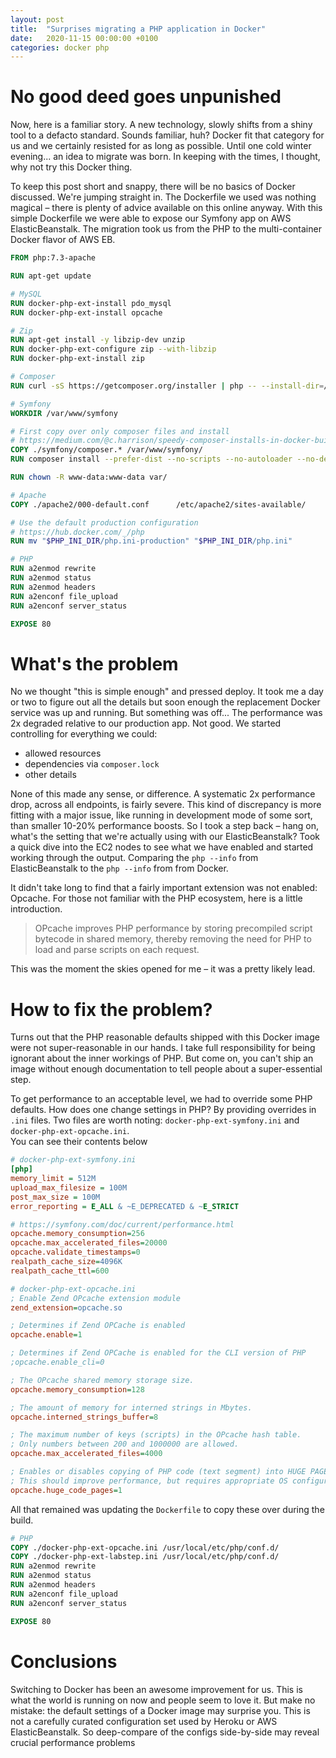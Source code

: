 ```yaml
---
layout: post
title:  "Surprises migrating a PHP application in Docker"
date:   2020-11-15 00:00:00 +0100
categories: docker php
---
```


# No good deed goes unpunished

Now, here is a familiar story. A new technology, slowly shifts from a shiny tool to a defacto standard. 
Sounds familiar, huh? Docker fit that category for us and we certainly resisted for as long as possible. 
Until one cold winter evening... an idea to migrate was born. 
In keeping with the times, I thought, why not try this Docker thing. 

To keep this post short and snappy, there will be no basics of Docker discussed. 
We're jumping straight in. 
The Dockerfile we used was nothing magical – there is plenty of advice available on this online anyway. 
With this simple Dockerfile we were able to expose our Symfony app on AWS ElasticBeanstalk. 
The migration took us from the PHP to the multi-container Docker flavor of AWS EB. 

```Dockerfile
FROM php:7.3-apache

RUN apt-get update

# MySQL
RUN docker-php-ext-install pdo_mysql
RUN docker-php-ext-install opcache

# Zip
RUN apt-get install -y libzip-dev unzip
RUN docker-php-ext-configure zip --with-libzip
RUN docker-php-ext-install zip

# Composer
RUN curl -sS https://getcomposer.org/installer | php -- --install-dir=/usr/local/bin --filename=composer

# Symfony
WORKDIR /var/www/symfony

# First copy over only composer files and install
# https://medium.com/@c.harrison/speedy-composer-installs-in-docker-builds-41eea6d0172b
COPY ./symfony/composer.* /var/www/symfony/
RUN composer install --prefer-dist --no-scripts --no-autoloader --no-dev

RUN chown -R www-data:www-data var/

# Apache
COPY ./apache2/000-default.conf      /etc/apache2/sites-available/

# Use the default production configuration
# https://hub.docker.com/_/php
RUN mv "$PHP_INI_DIR/php.ini-production" "$PHP_INI_DIR/php.ini"

# PHP
RUN a2enmod rewrite
RUN a2enmod status
RUN a2enmod headers
RUN a2enconf file_upload
RUN a2enconf server_status

EXPOSE 80
```

# What's the problem

No we thought "this is simple enough" and pressed deploy. 
It took me a day or two to figure out all the details but soon enough the replacement Docker service was up and running. 
But something was off... The performance was 2x degraded relative to our production app. Not good. 
We started controlling for everything we could:
- allowed resources
- dependencies via `composer.lock`
- other details

None of this made any sense, or difference. 
A systematic 2x performance drop, across all endpoints, is fairly severe. 
This kind of discrepancy is more fitting with a major issue, like running in development mode of some sort, than smaller 10-20% performance boosts. 
So I took a step back – hang on, what's the setting that we're actually using with our ElasticBeanstalk? 
Took a quick dive into the EC2 nodes to see what we have enabled and started working through the output. 
Comparing the `php --info` from ElasticBeanstalk to the `php --info` from from Docker. 

It didn't take long to find that a fairly important extension was not enabled: Opcache. 
For those not familiar with the PHP ecosystem, here is a little introduction. 

>  OPcache improves PHP performance by storing precompiled script bytecode in shared memory, thereby removing the need for PHP to load and parse scripts on each request.

This was the moment the skies opened for me – it was a pretty likely lead. 

# How to fix the problem?

Turns out that the PHP reasonable defaults shipped with this Docker image were not super-reasonable in our hands.
I take full responsibility for being ignorant about the inner workings of PHP.
But come on, you can't ship an image without enough documentation to tell people about a super-essential step. 

To get performance to an acceptable level, we had to override some PHP defaults. 
How does one change settings in PHP? By providing overrides in `.ini` files. 
Two files are worth noting: `docker-php-ext-symfony.ini` and `docker-php-ext-opcache.ini`.  
You can see their contents below

```ini
# docker-php-ext-symfony.ini
[php]
memory_limit = 512M
upload_max_filesize = 100M
post_max_size = 100M
error_reporting = E_ALL & ~E_DEPRECATED & ~E_STRICT

# https://symfony.com/doc/current/performance.html
opcache.memory_consumption=256
opcache.max_accelerated_files=20000
opcache.validate_timestamps=0
realpath_cache_size=4096K
realpath_cache_ttl=600
```

```ini
# docker-php-ext-opcache.ini
; Enable Zend OPcache extension module
zend_extension=opcache.so

; Determines if Zend OPCache is enabled
opcache.enable=1

; Determines if Zend OPCache is enabled for the CLI version of PHP
;opcache.enable_cli=0

; The OPcache shared memory storage size.
opcache.memory_consumption=128

; The amount of memory for interned strings in Mbytes.
opcache.interned_strings_buffer=8

; The maximum number of keys (scripts) in the OPcache hash table.
; Only numbers between 200 and 1000000 are allowed.
opcache.max_accelerated_files=4000

; Enables or disables copying of PHP code (text segment) into HUGE PAGES.
; This should improve performance, but requires appropriate OS configuration.
opcache.huge_code_pages=1
```

All that remained was updating the `Dockerfile` to copy these over during the build. 

```Dockerfile
# PHP
COPY ./docker-php-ext-opcache.ini /usr/local/etc/php/conf.d/
COPY ./docker-php-ext-labstep.ini /usr/local/etc/php/conf.d/
RUN a2enmod rewrite
RUN a2enmod status
RUN a2enmod headers
RUN a2enconf file_upload
RUN a2enconf server_status

EXPOSE 80
```

# Conclusions

Switching to Docker has been an awesome improvement for us. 
This is what the world is running on now and people seem to love it. 
But make no mistake: the default settings of a Docker image may surprise you. 
This is not a carefully curated configuration set used by Heroku or AWS ElasticBeanstalk. 
So deep-compare of the configs side-by-side may reveal crucial performance problems

